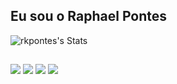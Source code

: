 ## Eu sou o Raphael Pontes 
 ![rkpontes's Stats](https://github-readme-stats.vercel.app/api?username=rkpontes&theme=dark&show_icons=true&hide_border=true&count_private=false)

  
  ##
 
<div> 
  <a href="https://www.youtube.com/raphaelpontes" target="_blank"><img src="https://img.shields.io/badge/YouTube-FF0000?style=for-the-badge&logo=youtube&logoColor=white" target="_blank"></a>
  <a href="https://instagram.com/raphaelkennedy" target="_blank"><img src="https://img.shields.io/badge/-Instagram-%23E4405F?style=for-the-badge&logo=instagram&logoColor=white" target="_blank"></a>
  <a href = "mailto:raphaelkennedy@hotmaail.com"><img src="https://img.shields.io/badge/-Hotmail-%23333?style=for-the-badge&logo=mail.ru&logoColor=white" target="_blank"></a>
  <a href="https://www.linkedin.com/in/raphaelkennedy" target="_blank"><img src="https://img.shields.io/badge/-LinkedIn-%230077B5?style=for-the-badge&logo=linkedin&logoColor=white" target="_blank"></a> 
 
</div>
